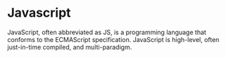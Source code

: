 # Javascript

JavaScript, often abbreviated as JS, is a programming language that conforms to the ECMAScript specification. JavaScript is high-level, often just-in-time compiled, and multi-paradigm.